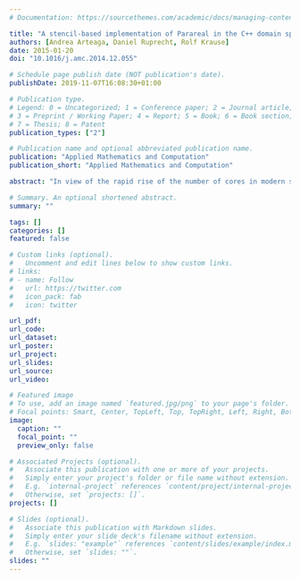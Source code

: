 ```yaml
---
# Documentation: https://sourcethemes.com/academic/docs/managing-content/

title: "A stencil-based implementation of Parareal in the C++ domain specific embedded language STELLA"
authors: [Andrea Arteaga, Daniel Ruprecht, Rolf Krause]
date: 2015-01-20
doi: "10.1016/j.amc.2014.12.055"

# Schedule page publish date (NOT publication's date).
publishDate: 2019-11-07T16:08:30+01:00

# Publication type.
# Legend: 0 = Uncategorized; 1 = Conference paper; 2 = Journal article;
# 3 = Preprint / Working Paper; 4 = Report; 5 = Book; 6 = Book section;
# 7 = Thesis; 8 = Patent
publication_types: ["2"]

# Publication name and optional abbreviated publication name.
publication: "Applied Mathematics and Computation"
publication_short: "Applied Mathematics and Computation"

abstract: "In view of the rapid rise of the number of cores in modern supercomputers, time-parallel methods that introduce concurrency along the temporal axis are becoming increasingly popular. For the solution of time-dependent partial differential equations, these methods can add another direction for concurrency on top of spatial parallelization. The paper presents an implementation of the time-parallel Parareal method in a C++ domain specific language for stencil computations (STELLA). STELLA provides both an OpenMP and a CUDA backend for a shared memory parallelization, using the CPU or GPU inside a node for the spatial stencils. Here, we intertwine this node-wise spatial parallelism with the time-parallel Parareal. This is done by adding an MPI-based implementation of Parareal, which allows us to parallelize in time across nodes. The performance of Parareal with both backends is analyzed in terms of speedup, parallel efficiency and energy-to-solution for an advection–diffusion problem with a time-dependent diffusion coefficient."

# Summary. An optional shortened abstract.
summary: ""

tags: []
categories: []
featured: false

# Custom links (optional).
#   Uncomment and edit lines below to show custom links.
# links:
# - name: Follow
#   url: https://twitter.com
#   icon_pack: fab
#   icon: twitter

url_pdf:
url_code:
url_dataset:
url_poster:
url_project:
url_slides:
url_source:
url_video:

# Featured image
# To use, add an image named `featured.jpg/png` to your page's folder. 
# Focal points: Smart, Center, TopLeft, Top, TopRight, Left, Right, BottomLeft, Bottom, BottomRight.
image:
  caption: ""
  focal_point: ""
  preview_only: false

# Associated Projects (optional).
#   Associate this publication with one or more of your projects.
#   Simply enter your project's folder or file name without extension.
#   E.g. `internal-project` references `content/project/internal-project/index.md`.
#   Otherwise, set `projects: []`.
projects: []

# Slides (optional).
#   Associate this publication with Markdown slides.
#   Simply enter your slide deck's filename without extension.
#   E.g. `slides: "example"` references `content/slides/example/index.md`.
#   Otherwise, set `slides: ""`.
slides: ""
---
```

